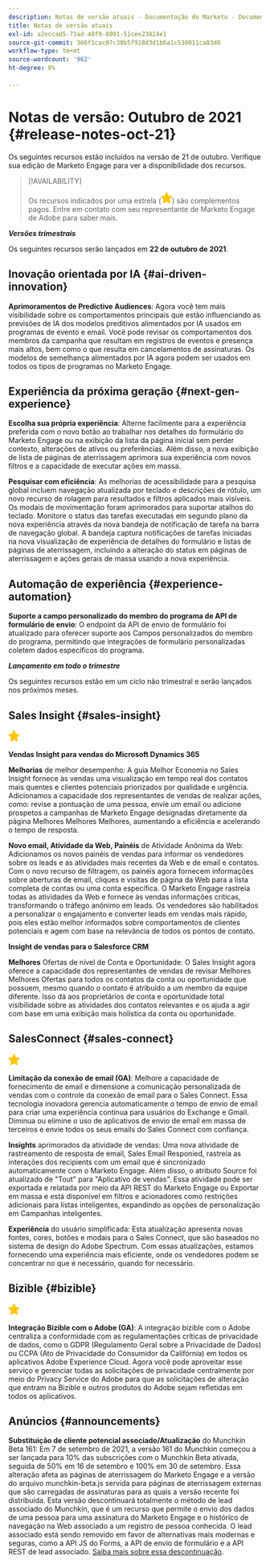 ```yaml
---
description: Notas de versão atuais - Documentação do Marketo - Documentação do produto
title: Notas de versão atuais
exl-id: a2eccad5-73ad-48f9-8091-51cee23824e1
source-git-commit: 366f1cac07c30b5f928d3d1b6a1c530011ca83d0
workflow-type: tm+mt
source-wordcount: '962'
ht-degree: 0%

---
```


# Notas de versão: Outubro de 2021 {#release-notes-oct-21}

Os seguintes recursos estão incluídos na versão de 21 de outubro. Verifique sua edição de Marketo Engage para ver a disponibilidade dos recursos.

>[!AVAILABILITY]
>
>Os recursos indicados por uma estrela (![](assets/yellow-star.png)) são complementos pagos. Entre em contato com seu representante de Marketo Engage de Adobe para saber mais.

**_Versões trimestrais_**

Os seguintes recursos serão lançados em **22 de outubro de 2021**.

## Inovação orientada por IA {#ai-driven-innovation}

**Aprimoramentos de Predictive Audiences**: Agora você tem mais visibilidade sobre os comportamentos principais que estão influenciando as previsões de IA dos modelos preditivos alimentados por IA usados em programas de evento e email. Você pode revisar os comportamentos dos membros da campanha que resultam em registros de eventos e presença mais altos, bem como o que resulta em cancelamentos de assinaturas. Os modelos de semelhança alimentados por IA agora podem ser usados em todos os tipos de programas no Marketo Engage.

## Experiência da próxima geração {#next-gen-experience}

**Escolha sua própria experiência**: Alterne facilmente para a experiência preferida com o novo botão ao trabalhar nos detalhes do formulário do Marketo Engage ou na exibição da lista da página inicial sem perder contexto, alterações de ativos ou preferências. Além disso, a nova exibição de lista de páginas de aterrissagem aprimora sua experiência com novos filtros e a capacidade de executar ações em massa.

**Pesquisar com eficiência**: As melhorias de acessibilidade para a pesquisa global incluem navegação atualizada por teclado e descrições de rótulo, um novo recurso de rolagem para resultados e filtros aplicados mais visíveis. Os modais de movimentação foram aprimorados para suportar atalhos do teclado. Monitore o status das tarefas executadas em segundo plano da nova experiência através da nova bandeja de notificação de tarefa na barra de navegação global. A bandeja captura notificações de tarefas iniciadas na nova visualização de experiência de detalhes do formulário e listas de páginas de aterrissagem, incluindo a alteração do status em páginas de aterrissagem e ações gerais de massa usando a nova experiência.

## Automação de experiência {#experience-automation}

**Suporte a campo personalizado do membro do programa de API de formulário de envio**: O endpoint da API de envio de formulário foi atualizado para oferecer suporte aos Campos personalizados do membro do programa, permitindo que integrações de formulário personalizadas coletem dados específicos do programa.

**_Lançamento em todo o trimestre_**

Os seguintes recursos estão em um ciclo não trimestral e serão lançados nos próximos meses.

## Sales Insight {#sales-insight}

![(estrela)](assets/yellow-star.png)

**Vendas Insight para vendas do Microsoft Dynamics 365**

**Melhorias** de melhor desempenho: A guia Melhor Economia no Sales Insight fornece às vendas uma visualização em tempo real dos contatos mais quentes e clientes potenciais priorizados por qualidade e urgência. Adicionamos a capacidade dos representantes de vendas de realizar ações, como: revise a pontuação de uma pessoa, envie um email ou adicione prospetos a campanhas de Marketo Engage designadas diretamente da página Melhores Melhores Melhores, aumentando a eficiência e acelerando o tempo de resposta.

**Novo email, Atividade da Web, Painéis** de Atividade Anônima da Web: Adicionamos os novos painéis de vendas para informar os vendedores sobre os leads e as atividades mais recentes da Web e de email e contatos. Com o novo recurso de filtragem, os painéis agora fornecem informações sobre aberturas de email, cliques e visitas de página da Web para a lista completa de contas ou uma conta específica. O Marketo Engage rastreia todas as atividades da Web e fornece às vendas informações críticas, transformando o tráfego anônimo em leads. Os vendedores são habilitados a personalizar o engajamento e converter leads em vendas mais rápido, pois eles estão melhor informados sobre comportamentos de clientes potenciais e agem com base na relevância de todos os pontos de contato.

**Insight de vendas para o Salesforce CRM**

**Melhores** Ofertas de nível de Conta e Oportunidade: O Sales Insight agora oferece a capacidade dos representantes de vendas de revisar Melhores Melhores Ofertas para todos os contatos da conta ou oportunidade que possuem, mesmo quando o contato é atribuído a um membro da equipe diferente. Isso dá aos proprietários de conta e oportunidade total visibilidade sobre as atividades dos contatos relevantes e os ajuda a agir com base em uma exibição mais holística da conta ou oportunidade.

## SalesConnect {#sales-connect}

![(estrela)](assets/yellow-star.png)

**Limitação da conexão de email (GA)**: Melhore a capacidade de fornecimento de email e dimensione a comunicação personalizada de vendas com o controle da conexão de email para o Sales Connect. Essa tecnologia inovadora gerencia automaticamente o tempo de envio de email para criar uma experiência contínua para usuários do Exchange e Gmail. Diminua ou elimine o uso de aplicativos de envio de email em massa de terceiros e envie todos os seus emails do Sales Connect com confiança.

**Insights** aprimorados da atividade de vendas: Uma nova atividade de rastreamento de resposta de email, Sales Email Responied, rastreia as interações dos recipients com um email que é sincronizado automaticamente com o Marketo Engage. Além disso, o atributo Source foi atualizado de &quot;Tout&quot; para &quot;Aplicativo de vendas&quot;. Essa atividade pode ser exportada e relatada por meio da API REST do Marketo Engage ou Exportar em massa e está disponível em filtros e acionadores como restrições adicionais para listas inteligentes, expandindo as opções de personalização em Campanhas inteligentes.

**Experiência** do usuário simplificada: Esta atualização apresenta novas fontes, cores, botões e modais para o Sales Connect, que são baseados no sistema de design do Adobe Spectrum. Com essas atualizações, estamos fornecendo uma experiência mais eficiente, onde os vendedores podem se concentrar no que é necessário, quando for necessário.

## Bizible {#bizible}

![](assets/yellow-star.png)

**Integração Bizible com o Adobe (GA)**: A integração bizible com o Adobe centraliza a conformidade com as regulamentações críticas de privacidade de dados, como o GDPR (Regulamento Geral sobre a Privacidade de Dados) ou CCPA (Ato de Privacidade do Consumidor da Califórnia) em todos os aplicativos Adobe Experience Cloud. Agora você pode aproveitar esse serviço e gerenciar todas as solicitações de privacidade centralmente por meio do Privacy Service do Adobe para que as solicitações de alteração que entram na Bizible e outros produtos do Adobe sejam refletidas em todos os aplicativos.

## Anúncios {#announcements}

**Substituição de cliente potencial associado/Atualização** do Munchkin Beta 161: Em 7 de setembro de 2021, a versão 161 do Munchkin começou a ser lançada para 10% das subscrições com o Munchkin Beta ativada, seguida de 50% em 16 de setembro e 100% em 30 de setembro. Essa alteração afeta as páginas de aterrissagem do Marketo Engage e a versão do arquivo munchkin-beta.js servida para páginas de aterrissagem externas que são carregadas de assinaturas para as quais a versão recente foi distribuída. Esta versão descontinuará totalmente o método de lead associado do Munchkin, que é um recurso que permite o envio dos dados de uma pessoa para uma assinatura do Marketo Engage e o histórico de navegação na Web associado a um registro de pessoa conhecida. O lead associado está sendo removido em favor de alternativas mais modernas e seguras, como a API JS do Forms, a API de envio de formulário e a API REST de lead associado. [Saiba mais sobre essa descontinuação](https://developers.marketo.com/blog/deprecation-of-munchkin-associate-lead-method/).
